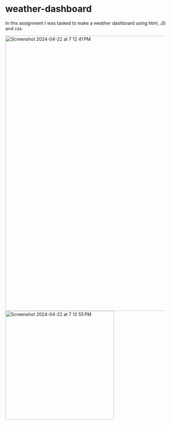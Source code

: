 # weather-dashboard
In this assignment I was tasked to make a weather dashboard using html, JS and css.

<img width="861" alt="Screenshot 2024-04-22 at 7 12 41 PM" src="https://github.com/rogretheekyogre/weather-dashboard/assets/159403086/21690b2d-392f-4ed9-a091-7765d9c063cc">



<img width="341" alt="Screenshot 2024-04-22 at 7 12 55 PM" src="https://github.com/rogretheekyogre/weather-dashboard/assets/159403086/2ca25601-475d-43f8-a376-f224b31f64b1">

